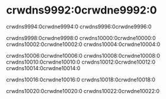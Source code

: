 # crwdns9992:0crwdne9992:0

crwdns9994:0crwdne9994:0 crwdns9996:0crwdne9996:0

crwdns9998:0crwdne9998:0 crwdns10000:0crwdne10000:0 crwdns10002:0crwdne10002:0 crwdns10004:0crwdne10004:0

crwdns10006:0crwdne10006:0 crwdns10008:0crwdne10008:0 crwdns10010:0crwdne10010:0 crwdns10012:0crwdne10012:0 crwdns10014:0crwdne10014:0

crwdns10016:0crwdne10016:0 crwdns10018:0crwdne10018:0

crwdns10020:0crwdne10020:0 crwdns10022:0crwdne10022:0
